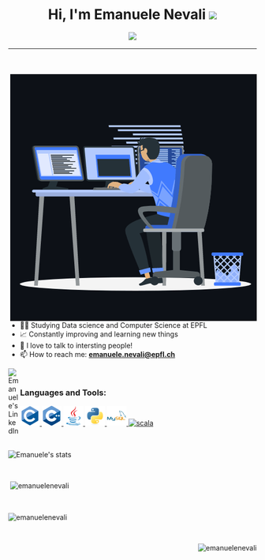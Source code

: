 <h1 align="center">Hi, I'm Emanuele Nevali <img src="https://media.giphy.com/media/hvRJCLFzcasrR4ia7z/giphy.gif" width="35"></h1>
<p align="center">
  <a href="https://github.com/DenverCoder1/readme-typing-svg"><img src="https://readme-typing-svg.herokuapp.com?lines=Computer+Science;Software+Engineering%20|%20Machine+Learning;Solving%20new%20problems%20every%20day&center=true&width=500&height=50"></a>
</p>
<hr/>
<h4 align="center"></h4>
<br>
<p><img align="right" src="https://github.com/emanuelenevali/emanuelenevali/blob/main/src/coding_animation.gif  " alt="emanuelenevali" /></p>
<br>

- 🧙‍♂️ Studying Data science and Computer Science at EPFL
- 📈 Constantly improving and learning new things
- 💬 I love to talk to intersting people!
- 📫 How to reach me: **emanuele.nevali@epfl.ch**
<a href="https://www.linkedin.com/in/emanuele-nevali-090820245">
  <img align="left" alt="Emanuele's LinkedIn" width="24px" src="https://img.icons8.com/nolan/96/linkedin.png" />
</a>

<br>

<h3 align="left">Languages and Tools:</h3>
<p align="left"> <a href="https://www.cprogramming.com/" target="_blank"
    rel="noreferrer"> <img src="https://raw.githubusercontent.com/devicons/devicon/master/icons/c/c-original.svg"
      alt="c" width="40" height="40" /> </a> <a href="https://www.w3schools.com/cpp/" target="_blank" rel="noreferrer">
    <img src="https://raw.githubusercontent.com/devicons/devicon/master/icons/cplusplus/cplusplus-original.svg"
      alt="cplusplus" width="40" height="40" /> </a>  <a href="https://www.java.com" target="_blank" rel="noreferrer"> <img
      src="https://raw.githubusercontent.com/devicons/devicon/master/icons/java/java-original.svg" alt="java" width="40"
      height="40" /> </a>
  <a href="https://www.python.org" target="_blank" rel="noreferrer"> <img
      src="https://raw.githubusercontent.com/devicons/devicon/master/icons/python/python-original.svg" alt="python"
      width="40" height="40" /> </a>
  <a href="https://www.mysql.com/" target="_blank" rel="noreferrer"> <img
      src="https://raw.githubusercontent.com/devicons/devicon/master/icons/mysql/mysql-original-wordmark.svg"
      alt="mysql" width="40" height="40" /> </a> 
  <a href="https://www.mysql.com/" target="_blank" rel="noreferrer"> <img
      src="https://raw.githubusercontent.com/OlegIlyenko/scala-icon/master/scala-icon.png"
      alt="scala" width="40" height="40" /> </a> 
  </p>
<br>

<p><img align="center"
    src="https://github-readme-stats.vercel.app/api/top-langs?username=emanuelenevali&show_icons=true&locale=en&layout=compact"
    alt="Emanuele's stats" /></p>
<br>
<p>&nbsp;<img align="center" src="https://github-readme-stats.vercel.app/api?username=emanuelenevali&show_icons=true&locale=en"
    alt="emanuelenevali" /></p>
<br>
<p><img align="center" src="https://github-readme-streak-stats.herokuapp.com/?user=emanuelenevali&" alt="emanuelenevali" /></p>
<br>
<p align="right"><img src="https://komarev.com/ghpvc/?username=emanuelenevali&label=Profile%20views&color=0e75b6&style=flat"
    alt="emanuelenevali" /> 
</p>
